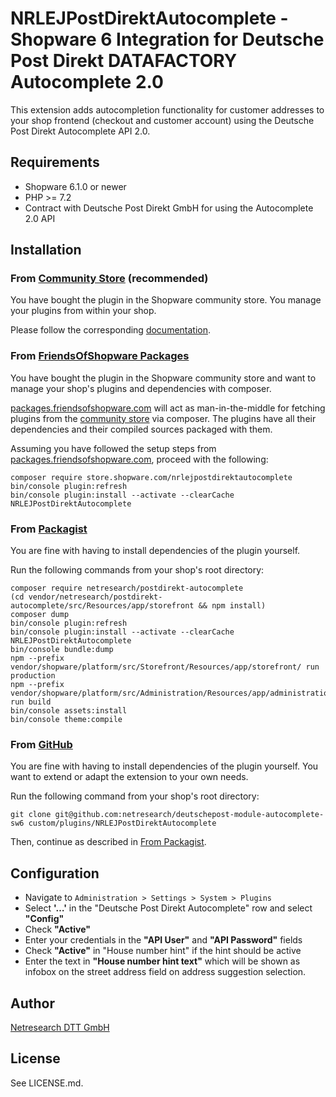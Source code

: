 # NRLEJPostDirektAutocomplete - Shopware 6 Integration for Deutsche Post Direkt DATAFACTORY Autocomplete 2.0

This extension adds autocompletion functionality for customer addresses to your shop frontend
(checkout and customer account) using the Deutsche Post Direkt Autocomplete API 2.0.

## Requirements

* Shopware 6.1.0 or newer
* PHP >= 7.2
* Contract with Deutsche Post Direkt GmbH for using the Autocomplete 2.0 API

## Installation

### From [Community Store](https://store.shopware.com/) (recommended)

You have bought the plugin in the Shopware community store. You manage your plugins from within your shop.

Please follow the corresponding [documentation](https://docs.shopware.com/en/shopware-6-en/settings/plugins#install-plug-ins).

### From [FriendsOfShopware Packages](https://packages.friendsofshopware.com/)

You have bought the plugin in the Shopware community store and want to manage your shop's plugins and dependencies with composer.

[packages.friendsofshopware.com](https://packages.friendsofshopware.com/) will act as man-in-the-middle for fetching plugins from the [community store](https://store.shopware.com/) via composer. The plugins have all their dependencies and their compiled sources packaged with them.

Assuming you have followed the setup steps from [packages.friendsofshopware.com](https://packages.friendsofshopware.com/), proceed with the following:

```shell script
composer require store.shopware.com/nrlejpostdirektautocomplete
bin/console plugin:refresh
bin/console plugin:install --activate --clearCache NRLEJPostDirektAutocomplete

```

### From [Packagist](https://packagist.org/)

You are fine with having to install dependencies of the plugin yourself.

Run the following commands from your shop's root directory:

```shell script
composer require netresearch/postdirekt-autocomplete
(cd vendor/netresearch/postdirekt-autocomplete/src/Resources/app/storefront && npm install)
composer dump
bin/console plugin:refresh
bin/console plugin:install --activate --clearCache NRLEJPostDirektAutocomplete
bin/console bundle:dump
npm --prefix vendor/shopware/platform/src/Storefront/Resources/app/storefront/ run production
npm --prefix vendor/shopware/platform/src/Administration/Resources/app/administration/ run build
bin/console assets:install
bin/console theme:compile
```

### From [GitHub](https://github.com/netresearch/deutschepost-module-autocomplete-sw6)

You are fine with having to install dependencies of the plugin yourself. You want to extend or adapt the extension to your own needs.

Run the following command from your shop's root directory:

```shell script
git clone git@github.com:netresearch/deutschepost-module-autocomplete-sw6 custom/plugins/NRLEJPostDirektAutocomplete
```

Then, continue as described in [From Packagist](#from-packagist).

## Configuration

* Navigate to `Administration > Settings > System > Plugins`
* Select **'…'** in the "Deutsche Post Direkt Autocomplete" row and select **"Config"**
* Check **"Active"**
* Enter your credentials in the **"API User"** and **"API Password"** fields
* Check **"Active"** in "House number hint" if the hint should be active
* Enter the text in **"House number hint text"** which will be shown as infobox on the street address field on address suggestion selection.

## Author

[Netresearch DTT GmbH](https://www.netresearch.de)

## License

See LICENSE.md.
